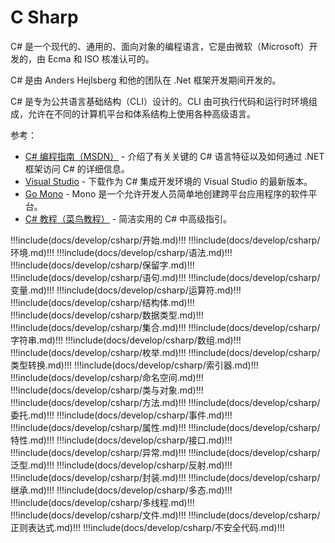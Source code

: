 # C Sharp

C# 是一个现代的、通用的、面向对象的编程语言，它是由微软（Microsoft）开发的，由 Ecma 和 ISO 核准认可的。

C# 是由 Anders Hejlsberg 和他的团队在 .Net 框架开发期间开发的。

C# 是专为公共语言基础结构（CLI）设计的。CLI 由可执行代码和运行时环境组成，允许在不同的计算机平台和体系结构上使用各种高级语言。

参考：

- [C# 编程指南（MSDN）](https://docs.microsoft.com/zh-cn/dotnet/csharp/programming-guide/) - 介绍了有关关键的 C# 语言特征以及如何通过 .NET 框架访问 C# 的详细信息。
- [Visual Studio](https://visualstudio.microsoft.com/zh-hans/downloads/) - 下载作为 C# 集成开发环境的 Visual Studio 的最新版本。
- [Go Mono](https://www.mono-project.com/) - Mono 是一个允许开发人员简单地创建跨平台应用程序的软件平台。
- [C# 教程（菜鸟教程）](https://www.runoob.com/csharp/csharp-tutorial.html) - 简洁实用的 C# 中高级指引。

<!-- prettier-ignore-start -->
!!!include(docs/develop/csharp/开始.md)!!!
!!!include(docs/develop/csharp/环境.md)!!!
!!!include(docs/develop/csharp/语法.md)!!!
!!!include(docs/develop/csharp/保留字.md)!!!
!!!include(docs/develop/csharp/语句.md)!!!
!!!include(docs/develop/csharp/变量.md)!!!
!!!include(docs/develop/csharp/运算符.md)!!!
!!!include(docs/develop/csharp/结构体.md)!!!
!!!include(docs/develop/csharp/数据类型.md)!!!
!!!include(docs/develop/csharp/集合.md)!!!
!!!include(docs/develop/csharp/字符串.md)!!!
!!!include(docs/develop/csharp/数组.md)!!!
!!!include(docs/develop/csharp/枚举.md)!!!
!!!include(docs/develop/csharp/类型转换.md)!!!
!!!include(docs/develop/csharp/索引器.md)!!!
!!!include(docs/develop/csharp/命名空间.md)!!!
!!!include(docs/develop/csharp/类与对象.md)!!!
!!!include(docs/develop/csharp/方法.md)!!!
!!!include(docs/develop/csharp/委托.md)!!!
!!!include(docs/develop/csharp/事件.md)!!!
!!!include(docs/develop/csharp/属性.md)!!!
!!!include(docs/develop/csharp/特性.md)!!!
!!!include(docs/develop/csharp/接口.md)!!!
!!!include(docs/develop/csharp/异常.md)!!!
!!!include(docs/develop/csharp/泛型.md)!!!
!!!include(docs/develop/csharp/反射.md)!!!
!!!include(docs/develop/csharp/封装.md)!!!
!!!include(docs/develop/csharp/继承.md)!!!
!!!include(docs/develop/csharp/多态.md)!!!
!!!include(docs/develop/csharp/多线程.md)!!!
!!!include(docs/develop/csharp/文件.md)!!!
!!!include(docs/develop/csharp/正则表达式.md)!!!
!!!include(docs/develop/csharp/不安全代码.md)!!!
<!-- prettier-ignore-end -->

